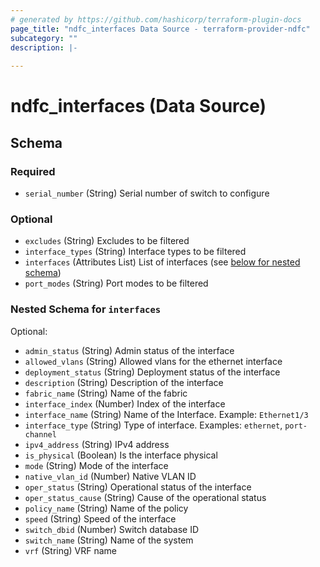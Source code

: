 ```yaml
---
# generated by https://github.com/hashicorp/terraform-plugin-docs
page_title: "ndfc_interfaces Data Source - terraform-provider-ndfc"
subcategory: ""
description: |-
  
---
```


# ndfc_interfaces (Data Source)





<!-- schema generated by tfplugindocs -->
## Schema

### Required

- `serial_number` (String) Serial number of switch to configure

### Optional

- `excludes` (String) Excludes to be filtered
- `interface_types` (String) Interface types to be filtered
- `interfaces` (Attributes List) List of interfaces (see [below for nested schema](#nestedatt--interfaces))
- `port_modes` (String) Port modes to be filtered

<a id="nestedatt--interfaces"></a>
### Nested Schema for `interfaces`

Optional:

- `admin_status` (String) Admin status of the interface
- `allowed_vlans` (String) Allowed vlans for the ethernet interface
- `deployment_status` (String) Deployment status of the interface
- `description` (String) Description of the interface
- `fabric_name` (String) Name of the fabric
- `interface_index` (Number) Index of the interface
- `interface_name` (String) Name of the Interface. Example: `Ethernet1/3`
- `interface_type` (String) Type of interface. Examples: `ethernet`, `port-channel`
- `ipv4_address` (String) IPv4 address
- `is_physical` (Boolean) Is the interface physical
- `mode` (String) Mode of the interface
- `native_vlan_id` (Number) Native VLAN ID
- `oper_status` (String) Operational status of the interface
- `oper_status_cause` (String) Cause of the operational status
- `policy_name` (String) Name of the policy
- `speed` (String) Speed of the interface
- `switch_dbid` (Number) Switch database ID
- `switch_name` (String) Name of the system
- `vrf` (String) VRF name
